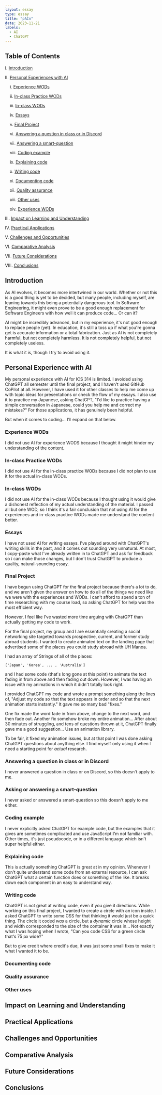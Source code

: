 ```yaml
---
layout: essay
type: essay
title: "pAIn"
date: 2023-11-21
labels:
  - AI
  - ChatGPT
---
```


## Table of Contents

I. [Introduction](#introduction)

II. [Personal Experiences with AI](#personal-experience-with-ai)

&nbsp;&nbsp;&nbsp;&nbsp;i. [Experience WODs](#experience-wods)

&nbsp;&nbsp;&nbsp;&nbsp;ii. [In-class Practice WODs](#in-class-practice-wods)

&nbsp;&nbsp;&nbsp;&nbsp;iii. [In-class WODs](#in-class-wods)

&nbsp;&nbsp;&nbsp;&nbsp;iv. [Essays](#essays)

&nbsp;&nbsp;&nbsp;&nbsp;v. [Final Project](#final-project)

&nbsp;&nbsp;&nbsp;&nbsp;vi. [Answering a question in class or in Discord](#answering-a-question-in-class-or-in-discord)

&nbsp;&nbsp;&nbsp;&nbsp;vii. [Answering a smart-question](#asking-or-answering-a-smart-question)

&nbsp;&nbsp;&nbsp;&nbsp;viii. [Coding example](#coding-example)

&nbsp;&nbsp;&nbsp;&nbsp;ix. [Explaining code](#explaining-code)

&nbsp;&nbsp;&nbsp;&nbsp;x. [Writing code](#writing-code)

&nbsp;&nbsp;&nbsp;&nbsp;xi. [Documenting code](#documenting-code)

&nbsp;&nbsp;&nbsp;&nbsp;xii. [Quality assurance](#quality-assurance)

&nbsp;&nbsp;&nbsp;&nbsp;xiii. [Other uses](#other-uses)

&nbsp;&nbsp;&nbsp;&nbsp;xiv. [Experience WODs](#experience-wods)

III. [Impact on Learning and Understanding](#impact-on-learning-and-understanding)

IV. [Practical Applications](#practical-applications)

V. [Challenges and Opportunities](#challenges-and-opportunities)

VI. [Comparative Analysis](#comparative-analysis)

VII. [Future Considerations](#future-considerations)

VIII. [Conclusions](#conclusions)

## Introduction

As AI evolves, it becomes more intertwined in our world. Whether or not this is a good thing is yet to be decided, but many people, including myself, are leaning towards this being a potentially dangerous tool. In Software Engineering, it might even prove to be a good enough replacement for Software Engineers with how well it can produce code... Or can it?

AI might be incredibly advanced, but in my experience, it's not good enough to replace people (yet). In education, it's still a toss up if what you're gonna get is accurate information or a total fabrication. Just as AI is not completely harmful, but not completely harmless. It is not completely helpful, but not completely useless.

It is what it is, though I try to avoid using it.

## Personal Experience with AI

My personal experience with AI for ICS 314 is limited. I avoided using ChatGPT all semester until the final project, and I haven't used GitHub CoPilot at all. However, I have used it for other classes to help me come up with topic ideas for presentations or check the flow of my essays. I also use it to practice my Japanese, asking ChatGPT, "I'd like to practice having a simple conversation in Japanese, could you help me and correct my mistakes?" For those applications, it has genuinely been helpful.

But when it comes to coding... I'll expand on that below.

### Experience WODs
I did not use AI for experience WODS because I thought it might hinder my understanding of the content.

### In-class Practice WODs

I did not use AI for the in-class practice WODs because I did not plan to use it for the actual in-class WODs. 

### In-class WODs

I did not use AI for the in-class WODs because I thought using it would give a dishonest reflection of my actual understanding of the material. I passed all but one WOD, so I think it's a fair conclusion that not using AI for the experiences and in-class practice WODs made me understand the content better.

### Essays

I have not used AI for writing essays. I've played around with ChatGPT's writing skills in the past, and it comes out sounding very unnatural. At most, I copy-paste what I've already written in to ChatGPT and ask for feedback so _I_ can make those changes, but I don't trust ChatGPT to produce a quality, natural-sounding essay.

### Final Project

I have begun using ChatGPT for the final project because there's a lot to do, and we aren't given the answer on how to do all of the things we need like we were with the experiences and WODs. I can't afford to spend a ton of time researching with my course load, so asking ChatGPT for help was the most efficient way.

However, I feel like I've wasted more time arguing with ChatGPT than actually getting my code to work. 

For the final project, my group and I are essentially creating a social networking site targeted towards prospective, current, and former study abroad students. I wanted to create animated text on the landing page that advertised some of the places you could study abroad with UH Manoa. 

I had an array of Strings of all of the places:

`['Japan', 'Korea', ... , 'Australia']`

and I had some code (that's long gone at this point) to animate the text fading in from above and then fading out down. However, I was having an issue with my animations in which it didn't totally look right.

I provided ChatGPT my code and wrote a prompt something along the lines of, "Adjust my code so that the text appears in order and so that the next animation starts instantly." It gave me so many bad "fixes."

One fix made the word fade in from above, change to the next word, and then fade out. Another fix somehow broke my entire animation... After about 30 minutes of struggling, and tens of questions thrown at it, ChatGPT finally gave me a good suggestion... Use an animation library. 

To be fair, it fixed my animation issues, but at that point I was done asking ChatGPT questions about anything else. I find myself only using it when I need a starting point for _actual_ research.

### Answering a question in class or in Discord

I never answered a question in class or on Discord, so this doesn't apply to me.

### Asking or answering a smart-question

I never asked or answered a smart-question so this doesn't apply to me either.

### Coding example

I never explicitly asked ChatGPT for example code, but the examples that it gives are sometimes complicated and use JavaScript I'm not familiar with. Other times, it's just pseudocode, or in a different language which isn't super helpful either.

### Explaining code

This is actually something ChatGPT is great at in my opinion. Whenever I don't quite understand some code from an external resource, I can ask ChatGPT what a certain function does or something of the like. It breaks down each component in an easy to understand way.

### Writing code

ChatGPT is not great at writing code, even if you give it directions. While working on this final project, I wanted to create a circle with an icon inside. I asked ChatGPT to write some CSS for that thinking it would just be a quick thing. The circle it coded _was_ a circle, but a _dynamic_ circle whose height and width corresponded to the size of the container it was in... Not exactly what I was hoping when I wrote, "Can you code CSS for a green circle that's 75 px wide?"

But to give credit where credit's due, it was just some small fixes to make it what I wanted it to be.

### Documenting code



### Quality assurance

### Other uses

### 

## Impact on Learning and Understanding

## Practical Applications

## Challenges and Opportunities

## Comparative Analysis

## Future Considerations

## Conclusions
